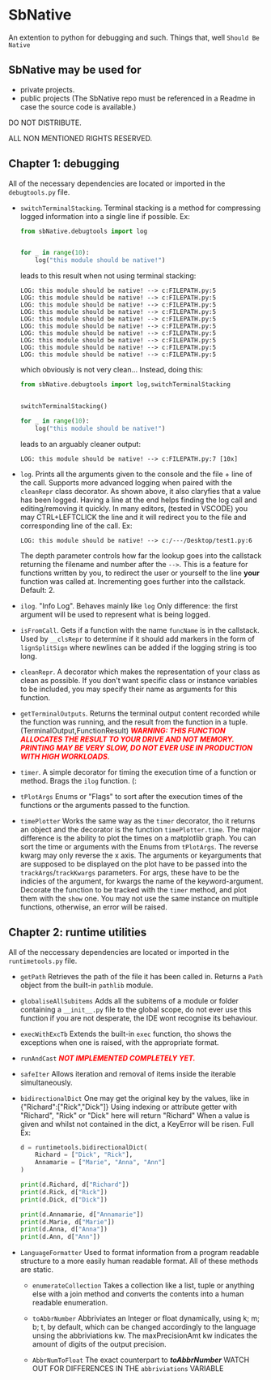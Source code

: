 # SbNative
An extention to python for debugging and such. Things that, well `Should Be Native`


## SbNative may be used for
  - private projects.
  - public projects (The SbNative repo must be referenced in a Readme in case the source code is available.)

DO NOT DISTRIBUTE.

ALL NON MENTIONED RIGHTS RESERVED.


## Chapter 1: debugging
All of the necessary dependencies are located or imported in the `debugtools.py` file.

  - `switchTerminalStacking`. Terminal stacking is a method for compressing logged information into a single line if possible.
    Ex: 
    ```python
    from sbNative.debugtools import log


    for _ in range(10):
        log("this module should be native!")
    ```
    leads to this result when not using terminal stacking:
    ```
    LOG: this module should be native! --> c:FILEPATH.py:5
    LOG: this module should be native! --> c:FILEPATH.py:5
    LOG: this module should be native! --> c:FILEPATH.py:5
    LOG: this module should be native! --> c:FILEPATH.py:5
    LOG: this module should be native! --> c:FILEPATH.py:5
    LOG: this module should be native! --> c:FILEPATH.py:5
    LOG: this module should be native! --> c:FILEPATH.py:5
    LOG: this module should be native! --> c:FILEPATH.py:5
    LOG: this module should be native! --> c:FILEPATH.py:5
    LOG: this module should be native! --> c:FILEPATH.py:5
    ```

    which obviously is not very clean...
    Instead, doing this:
    ```python
    from sbNative.debugtools import log,switchTerminalStacking


    switchTerminalStacking()

    for _ in range(10):
        log("this module should be native!")
    ```

    leads to an arguably cleaner output:
    ```
    LOG: this module should be native! --> c:FILEPATH.py:7 [10x]
    ```

  - `log`. Prints all the arguments given to
    the console and the file + line of the call.
    Supports more advanced logging when paired with the `cleanRepr` class decorator.
    As shown above, it also claryfies that a value has been logged. Having a line at the end helps finding the log call and editing/removing it quickly. In many editors, (tested in VSCODE) you may CTRL+LEFTCLICK the line and it will redirect you to the file and corresponding line of the call.
    Ex: 
    ```
    LOG: this module should be native! --> c:/---/Desktop/test1.py:6
    ```
    The depth parameter controls how far the lookup goes into the callstack returning the filename and number after the `-->`. This is a feature for functions written by you, to redirect the user or yourself to the line **your** function was called at. Incrementing goes further into the callstack. Default: 2.
  
  - `ilog`. "Info Log". Behaves mainly like `log`
    Only difference: the first argument will be used to represent what is being logged.

  - `isFromCall`. Gets if a function with the name `funcName` is in the callstack.
    Used by `__clsRepr` to determine if it should add markers in the form of `lignSplitSign` where newlines can be added if the logging string is too long.

  - `cleanRepr`. A decorator which makes the representation of your class as clean as possible. If you don't want specific class or instance variables to be included, you may specify their name as arguments for this function.

  - `getTerminalOutputs`. Returns the terminal output content recorded while the function was running, and the result from the function in a tuple.
    (TerminalOutput,FunctionResult)
    <span style="color:red">***WARNING: THIS FUNCTION ALLOCATES THE RESULT TO YOUR DRIVE AND NOT MEMORY. PRINTING MAY BE VERY SLOW, DO NOT EVER USE IN PRODUCTION WITH HIGH WORKLOADS.***</span>

  - `timer`. A simple decorator for timing the
    execution time of a function or method.
    Brags the `ilog` function. (:
  
  - `tPlotArgs` Enums or "Flags" to sort after the execution times of the functions or the arguments passed to the function.

  - `timePlotter` Works the same way as the `timer` decorator, tho it returns an object and the decorator is the function `timePlotter.time`.
  The major difference is the ability to plot the times on a matplotlib graph. You can sort the time or arguments with the Enums from `tPlotArgs`.
  The reverse kwarg may only reverse the x axis.
  The arguments or keyarguments that are supposed to be displayed on the plot have to be passed into the `trackArgs`/`trackKwargs` parameters. For args, these have to be the indicies of the argument, for kwargs the name of the keyword-argument.
  Decorate the function to be tracked with the `timer` method, and plot them with the `show` one.
  You may not use the same instance on multiple functions, otherwise, an error will be raised.

## Chapter 2: runtime utilities
All of the neccessary dependencies are located or imported in the `runtimetools.py` file.

  - `getPath` Retrieves the path of the file it has been called in. Returns a `Path` object from the built-in `pathlib` module.

  - `globaliseAllSubitems` Adds all the subitems of a module or folder containing a `__init__.py` file to the global scope, do not ever use this function if you are not desperate, the IDE wont recognise its behaviour.

  - `execWithExcTb` Extends the built-in `exec` function, tho shows the exceptions when one is raised, with the appropriate format.

  - `runAndCast` <span style="color:red">***NOT IMPLEMENTED COMPLETELY YET.***</span>

  - `safeIter` Allows iteration and removal of items inside the iterable simultaneously.

  - `bidirectionalDict` One may get the original key by the values, like in {"Richard":["Rick","Dick"]}
    Using indexing or attribute getter with "Richard", "Rick" or "Dick" here will return "Richard"
    When a value is given and whilst not contained in the dict, a KeyError will be risen.
    Full Ex: 
    ```python
    d = runtimetools.bidirectionalDict(
        Richard = ["Dick", "Rick"],
        Annamarie = ["Marie", "Anna", "Ann"]
    )

    print(d.Richard, d["Richard"])
    print(d.Rick, d["Rick"])
    print(d.Dick, d["Dick"])

    print(d.Annamarie, d["Annamarie"])
    print(d.Marie, d["Marie"])
    print(d.Anna, d["Anna"])
    print(d.Ann, d["Ann"])
    ```

  - `LanguageFormatter` Used to format information from a program readable structure to a more easily human readable format. All of these methods are static.

    - `enumerateCollection` Takes a collection like a list, tuple or anything else with a join method and converts the contents into a human readable enumeration.
    
    - `toAbbrNumber` Abbriviates an Integer or float dynamically, using k; m; b; t, by default, which can be changed accordingly to the language unsing the abbriviations kw. The maxPrecisionAmt kw indicates the amount of digits of the output precision.
    
    - `AbbrNumToFloat` The exact counterpart to ***toAbbrNumber***
        WATCH OUT FOR DIFFERENCES IN THE `abbriviations` VARIABLE
    
    
    
    
    
    
    
    
    
    
    
    
    
